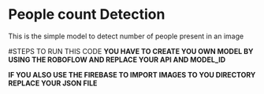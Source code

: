 # People count Detection
This is the simple model to detect number of people present in an image

#STEPS TO RUN THIS CODE
**YOU HAVE TO CREATE YOU OWN MODEL BY USING THE ROBOFLOW AND REPLACE YOUR API AND MODEL_ID**

**IF YOU ALSO USE THE FIREBASE TO IMPORT IMAGES TO YOU DIRECTORY REPLACE YOUR JSON FILE**

